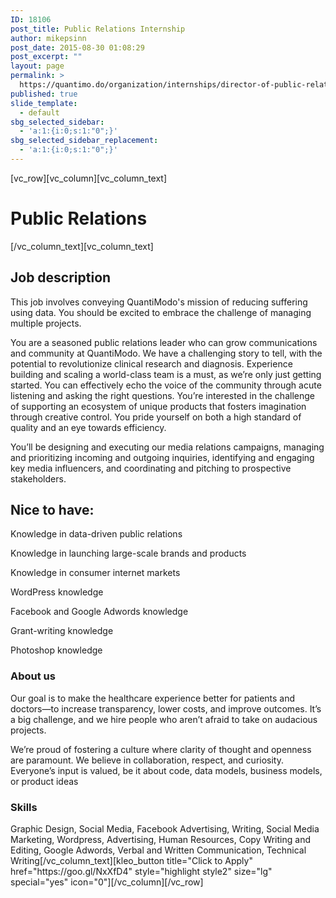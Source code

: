 ```yaml
---
ID: 18106
post_title: Public Relations Internship
author: mikepsinn
post_date: 2015-08-30 01:08:29
post_excerpt: ""
layout: page
permalink: >
  https://quantimo.do/organization/internships/director-of-public-relations-internship/
published: true
slide_template:
  - default
sbg_selected_sidebar:
  - 'a:1:{i:0;s:1:"0";}'
sbg_selected_sidebar_replacement:
  - 'a:1:{i:0;s:1:"0";}'
---
```

[vc_row][vc_column][vc_column_text]
<h1>Public Relations</h1>
[/vc_column_text][vc_column_text]
<h2>Job description</h2>
This job involves conveying QuantiModo's mission of reducing suffering using data. You should be excited to embrace the challenge of managing multiple projects.

You are a seasoned public relations leader who can grow communications and community at QuantiModo. We have a challenging story to tell, with the potential to revolutionize clinical research and diagnosis. Experience building and scaling a world-class team is a must, as we’re only just getting started. You can effectively echo the voice of the community through acute listening and asking the right questions. You’re interested in the challenge of supporting an ecosystem of unique products that fosters imagination through creative control. You pride yourself on both a high standard of quality and an eye towards efficiency.

You’ll be designing and executing our media relations campaigns, managing and prioritizing incoming and outgoing inquiries, identifying and engaging key media influencers, and coordinating and pitching to prospective stakeholders.
<h2>Nice to have:</h2>
Knowledge in data-driven public relations

Knowledge in launching large-scale brands and products

Knowledge in consumer internet markets

WordPress knowledge

Facebook and Google Adwords knowledge

Grant-writing knowledge

Photoshop knowledge
<h3>About us</h3>
Our goal is to make the healthcare experience better for patients and doctors—to increase transparency, lower costs, and improve outcomes. It’s a big challenge, and we hire people who aren’t afraid to take on audacious projects.

We’re proud of fostering a culture where clarity of thought and openness are paramount. We believe in collaboration, respect, and curiosity. Everyone’s input is valued, be it about code, data models, business models, or product ideas
<h3>Skills</h3>
Graphic Design, Social Media, Facebook Advertising, Writing, Social Media Marketing, Wordpress, Advertising, Human Resources, Copy Writing and Editing, Google Adwords, Verbal and Written Communication, Technical Writing[/vc_column_text][kleo_button title="Click to Apply" href="https://goo.gl/NxXfD4" style="highlight style2" size="lg" special="yes" icon="0"][/vc_column][/vc_row]